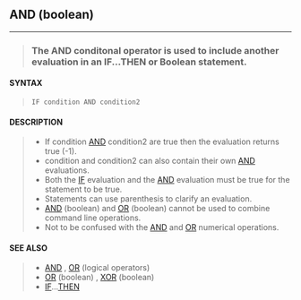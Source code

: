 ## AND (boolean)
---
<blockquote>

### The AND conditonal operator is used to include another evaluation in an IF...THEN or Boolean statement.

</blockquote>

#### SYNTAX

<blockquote>

`IF condition AND condition2`

</blockquote>

#### DESCRIPTION

<blockquote>

* If condition [AND](./AND.md) condition2 are true then the evaluation returns true (-1).
* condition and condition2 can also contain their own [AND](./AND.md) evaluations.
* Both the [IF](./IF.md) evaluation and the [AND](./AND.md) evaluation must be true for the statement to be true.
* Statements can use parenthesis to clarify an evaluation.
* [AND](./AND.md) (boolean) and [OR](./OR.md) (boolean) cannot be used to combine command line operations.
* Not to be confused with the [AND](./AND.md) and [OR](./OR.md) numerical operations.


</blockquote>

#### SEE ALSO

<blockquote>

* [AND](./AND.md) , [OR](./OR.md) (logical operators)
* [OR](./OR.md) (boolean) , [XOR](./XOR.md) (boolean)
* [IF](./IF.md)...[THEN](./THEN.md)

</blockquote>
